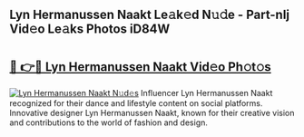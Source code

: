 ## Lyn Hermanussen Naakt Le𝚊k𝚎d N𝚞𝚍e - Part-nIj Vid𝚎o Le𝚊ks Photos iD84W

# <h2><a href="http://fb00pv.evod.top/?m=Lyn+Hermanussen+Naakt">🔗 👉🔴 Lyn Hermanussen Naakt Vid𝚎o Ph𝚘t𝚘s</a></h2>

[![Lyn Hermanussen Naakt N𝚞d𝚎s](https://i.imgur.com/8V9OHl7.gif)](http://fb00pv.evod.top/?m=Lyn+Hermanussen+Naakt)
Influencer Lyn Hermanussen Naakt recognized for their dance and lifestyle content on social platforms. Innovative designer Lyn Hermanussen Naakt, known for their creative vision and contributions to the world of fashion and design. 
